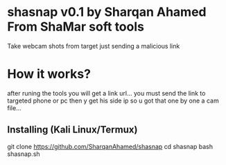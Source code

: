 # shasnap v0.1 by Sharqan Ahamed From ShaMar soft tools
Take webcam shots from target just sending a malicious link
# How it works?
after runing the tools you will get a link url...
you must send the link to targeted phone or pc then y get his side ip so 
u got that one by one a cam file...
## Installing (Kali Linux/Termux)
git clone https://github.com/SharqanAhamed/shasnap
cd shasnap
bash shasnap.sh
